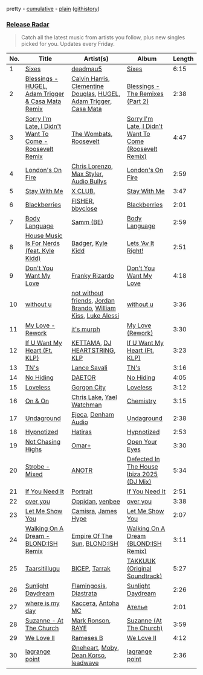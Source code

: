 pretty - [cumulative](/playlists/cumulative/Release%20Radar.md) - [plain](/playlists/plain/37i9dQZEVXbsudmxBFKW7G) ([githistory](https://github.githistory.xyz/vitokorn/spotify-playlist-archive/blob/master/playlists/plain/37i9dQZEVXbsudmxBFKW7G))
### [Release Radar](https://open.spotify.com/playlist/37i9dQZEVXbsudmxBFKW7G)

> Catch all the latest music from artists you follow, plus new singles picked for you. Updates every Friday.

| No. | Title | Artist(s) | Album | Length |
|---|---|---|---|---|
| 1 | [Sixes](https://open.spotify.com/track/0yv5yFvvsv5eFyVQOulWEx) | [deadmau5](https://open.spotify.com/artist/2CIMQHirSU0MQqyYHq0eOx) | [Sixes](https://open.spotify.com/album/5DY63KOixs4heTSJP5FzMS) | 6:15 |
| 2 | [Blessings - HUGEL, Adam Trigger & Casa Mata Remix](https://open.spotify.com/track/7znDAedOwxlE7nOWfgjfBx) | [Calvin Harris](https://open.spotify.com/artist/7CajNmpbOovFoOoasH2HaY), [Clementine Douglas](https://open.spotify.com/artist/4DWuml4Jf6K81b5rAPwMb6), [HUGEL](https://open.spotify.com/artist/5PlfkPxwCpRRWQJBxCa0By), [Adam Trigger](https://open.spotify.com/artist/6nXmnBpdFvzImqLQb3HBa9), [Casa Mata](https://open.spotify.com/artist/5Adc0JzztqQcgT0Xj3j4qJ) | [Blessings - The Remixes (Part 2)](https://open.spotify.com/album/0OyvADDFy6TItJLRDj4ADK) | 2:38 |
| 3 | [Sorry I'm Late, I Didn't Want To Come - Roosevelt Remix](https://open.spotify.com/track/5oekWmarT1bxmufDNPRQcV) | [The Wombats](https://open.spotify.com/artist/0Ya43ZKWHTKkAbkoJJkwIB), [Roosevelt](https://open.spotify.com/artist/4AQrqVz6BYwy29iMxcGtx7) | [Sorry I'm Late, I Didn't Want To Come (Roosevelt Remix)](https://open.spotify.com/album/40kYWTnePUZyDB8K59cAiW) | 4:47 |
| 4 | [London's On Fire](https://open.spotify.com/track/3kFGYfnYWraDZ8iAWx45QR) | [Chris Lorenzo](https://open.spotify.com/artist/7tm9Tuc70geXOOyKhtZHIj), [Max Styler](https://open.spotify.com/artist/3NKKngINK1tP6BFy0WOyWk), [Audio Bullys](https://open.spotify.com/artist/5kwHgbzNHq1iHkUSrAmjjQ) | [London's On Fire](https://open.spotify.com/album/3LqNJnokJGQgkYzskHNJGB) | 2:59 |
| 5 | [Stay With Me](https://open.spotify.com/track/24kyh4hM1lJTxpfL2QxnTM) | [X CLUB.](https://open.spotify.com/artist/4CYPaFp9yDrNduNptv0DPQ) | [Stay With Me](https://open.spotify.com/album/069YF5u0N8zI2htQXUod5R) | 3:47 |
| 6 | [Blackberries](https://open.spotify.com/track/1QDpXIgR0U7ta48CwEYBeL) | [FISHER](https://open.spotify.com/artist/1VJ0briNOlXRtJUAzoUJdt), [bbyclose](https://open.spotify.com/artist/2UNjfzEkfsdWVDwnuD6vdH) | [Blackberries](https://open.spotify.com/album/0wRizVFvSd8ASY1OSnnnID) | 2:01 |
| 7 | [Body Language](https://open.spotify.com/track/31yljlcH1pEm4Dz85D1KGC) | [Samm (BE)](https://open.spotify.com/artist/2IDtMW47SEAptw9RwNREm0) | [Body Language](https://open.spotify.com/album/1PJEjRyI5FCOqFf6QbWnlf) | 2:59 |
| 8 | [House Music Is For Nerds (feat. Kyle Kidd)](https://open.spotify.com/track/0pO7T9FQefapxby3YXS8Cv) | [Badger](https://open.spotify.com/artist/4mnrcwjD8rgFeOzvXmkcw3), [Kyle Kidd](https://open.spotify.com/artist/4X5Nbu5dWoMABqM0KORu9d) | [Lets ‘Av It Right!](https://open.spotify.com/album/4QTwl3IRXIxGWCdHJSdkEm) | 2:51 |
| 9 | [Don't You Want My Love](https://open.spotify.com/track/0Sg6SK3UzA5qG5htc8QPvR) | [Franky Rizardo](https://open.spotify.com/artist/2UgphhGSlC9QWgaZWUOCkl) | [Don't You Want My Love](https://open.spotify.com/album/062McMAxpbBJTau6TMHoid) | 4:18 |
| 10 | [without u](https://open.spotify.com/track/5vtKnPkIL2aHb6Yv3emFw9) | [not without friends](https://open.spotify.com/artist/2KAgMiCIqPHTA04WRNrhWg), [Jordan Brando](https://open.spotify.com/artist/1LvEV4mvbTOdntchECXeAO), [William Kiss](https://open.spotify.com/artist/2AI2RMWWeOAhkMhrQgxyNx), [Luke Alessi](https://open.spotify.com/artist/3Foat3c8Ui3HkvZghZAzQp) | [without u](https://open.spotify.com/album/4EQPCwHjEAGue7IYafBBCV) | 3:36 |
| 11 | [My Love - Rework](https://open.spotify.com/track/6q6GR1UxIkyaVJuUNYtEjw) | [it's murph](https://open.spotify.com/artist/3zW0xazqnHoq9QV9zBROVC) | [My Love (Rework)](https://open.spotify.com/album/5j6St6A4oQCXb8fbWJc8vA) | 3:30 |
| 12 | [If U Want My Heart (Ft. KLP)](https://open.spotify.com/track/6xLcLWmWW2Kle7zacIIT5A) | [KETTAMA](https://open.spotify.com/artist/3an9rnsXKPCAMlZgH4A0n4), [DJ HEARTSTRING](https://open.spotify.com/artist/5tcwaJBUyEdxQxvieuQxU7), [KLP](https://open.spotify.com/artist/3cWOwptrfEuGMJ2cM7ipc3) | [If U Want My Heart (Ft. KLP)](https://open.spotify.com/album/1MW85rBJDHzpDIu4rtKPez) | 3:23 |
| 13 | [TN's](https://open.spotify.com/track/3VMArMhE9WcFyEmcn2PXkh) | [Lance Savali](https://open.spotify.com/artist/3BJfXq3PuHFiHrD6PcfpCd) | [TN's](https://open.spotify.com/album/6re07313Esj1OipNfjjUdh) | 3:16 |
| 14 | [No Hiding](https://open.spotify.com/track/1L6SsMnrTAKJs3VHd0B6aO) | [DAETOR](https://open.spotify.com/artist/0PivHDlqdfJmNugJ2TLXlt) | [No Hiding](https://open.spotify.com/album/5o1gFqtHAZSleGn90gqj4A) | 4:05 |
| 15 | [Loveless](https://open.spotify.com/track/4aHbNb41EVPHpd7bDlm0qm) | [Gorgon City](https://open.spotify.com/artist/4VNQWV2y1E97Eqo2D5UTjx) | [Loveless](https://open.spotify.com/album/3J7RqdFl8npQPq43yPTngZ) | 3:12 |
| 16 | [On & On](https://open.spotify.com/track/4etHuFADJ1ZxYYLj40nEiu) | [Chris Lake](https://open.spotify.com/artist/5Igpc9iLZ3YGtKeYfSrrOE), [Yael Watchman](https://open.spotify.com/artist/4Qtu8ujgCImXCkFIMEs5HA) | [Chemistry](https://open.spotify.com/album/3DmcV2cmZdX9olNRHcRUZ2) | 3:15 |
| 17 | [Undaground](https://open.spotify.com/track/2umX77MvYrQXM2DOLRP2nI) | [Ejeca](https://open.spotify.com/artist/0tSC9Vot7WlR1MsLBqQ9HX), [Denham Audio](https://open.spotify.com/artist/2gyrzIEBDddx6GsW60DnW1) | [Undaground](https://open.spotify.com/album/3W61G5z339DMhJ5SvwzGNH) | 2:38 |
| 18 | [Hypnotized](https://open.spotify.com/track/3p3pXvnwSuVE1srNdK1PrN) | [Hatiras](https://open.spotify.com/artist/7DQ8fX4Fbi43HaesfrVYpO) | [Hypnotized](https://open.spotify.com/album/6Ohvh7RHzKlIPAdP4mCnk4) | 2:53 |
| 19 | [Not Chasing Highs](https://open.spotify.com/track/0FIsiWvMRe0XFTnwczY7A6) | [Omar+](https://open.spotify.com/artist/06HO1b1nd4kQzRakdZBTSc) | [Open Your Eyes](https://open.spotify.com/album/1S50W2WN9qp2nclzQuFaFE) | 3:30 |
| 20 | [Strobe - Mixed](https://open.spotify.com/track/5F914Yp7Z8YUtCMAL35yKl) | [ANOTR](https://open.spotify.com/artist/4p5WgeiPSPpqPDs7T6OkWf) | [Defected In The House Ibiza 2025 (DJ Mix)](https://open.spotify.com/album/6OWwaIqKSqvl9CCBCkPwfc) | 5:34 |
| 21 | [If You Need It](https://open.spotify.com/track/2CxBVuaa6Wt0s7RkgOywm0) | [Portrait](https://open.spotify.com/artist/0Ysz1bW2Sd03g2f071oXHb) | [If You Need It](https://open.spotify.com/album/1pkQZyzYNKDf3b2Y8rxpPQ) | 2:51 |
| 22 | [over you](https://open.spotify.com/track/4oDxs30sUOndog6GHHhOMe) | [Oppidan](https://open.spotify.com/artist/338p7qzZTDJSHJzSjIZMFK), [venbee](https://open.spotify.com/artist/4UWWa5dKgTLAx8mv6Ju6X1) | [over you](https://open.spotify.com/album/0S6V0kxRKGxfSMdy5otubJ) | 3:38 |
| 23 | [Let Me Show You](https://open.spotify.com/track/54gbT3Z51KXbmeGwp2DZBC) | [Camisra](https://open.spotify.com/artist/1aHPNBPSjYv4vHc2pU37Xf), [James Hype](https://open.spotify.com/artist/43BxCL6t4c73BQnIJtry5v) | [Let Me Show You](https://open.spotify.com/album/3gJ9wr05mkqkZlR2hVF5xU) | 2:07 |
| 24 | [Walking On A Dream - BLOND:ISH Remix](https://open.spotify.com/track/5oOKU4RiAMyqUoOKICb92j) | [Empire Of The Sun](https://open.spotify.com/artist/67hb7towEyKvt5Z8Bx306c), [BLOND:ISH](https://open.spotify.com/artist/6zsJjoCtL1WByG0VsuFWzR) | [Walking On A Dream (BLOND:ISH Remix)](https://open.spotify.com/album/4Fzl9coophjAezEV0v7tRu) | 3:11 |
| 25 | [Taarsitillugu](https://open.spotify.com/track/6A7xqDyu6zLg9z5EF5W2ZN) | [BICEP](https://open.spotify.com/artist/73A3bLnfnz5BoQjb4gNCga), [Tarrak](https://open.spotify.com/artist/3FTKo3aheAF0aAxbJWyiP8) | [TAKKUUK (Original Soundtrack)](https://open.spotify.com/album/60g26elZ1WbA4abG7HvLo7) | 5:27 |
| 26 | [Sunlight Daydream](https://open.spotify.com/track/046loldPHjP3HeAHhDddDA) | [Flamingosis](https://open.spotify.com/artist/75cW8FFekyCjj0mfZM1Gfb), [Diastrata](https://open.spotify.com/artist/1Z1MedqFUlxM3OHqdHK7mx) | [Sunlight Daydream](https://open.spotify.com/album/4MLdnnjInby3ftK37c422w) | 2:26 |
| 27 | [where is my day](https://open.spotify.com/track/0DtZbWMT1Z3Ud3CV8fx1AS) | [Кассета](https://open.spotify.com/artist/7C4UILJ6kxh8TRV8GGLCqy), [Antoha MC](https://open.spotify.com/artist/6OqmKFaRcw0f23m5PQ9CrL) | [Ателье](https://open.spotify.com/album/7uIEltG2KVg6DLzzxeorxf) | 2:01 |
| 28 | [Suzanne - At The Church](https://open.spotify.com/track/12wx44H3c9VSkfpZtoD9mB) | [Mark Ronson](https://open.spotify.com/artist/3hv9jJF3adDNsBSIQDqcjp), [RAYE](https://open.spotify.com/artist/5KKpBU5eC2tJDzf0wmlRp2) | [Suzanne (At The Church)](https://open.spotify.com/album/21fVMTtr0MdcSukBLtA0jw) | 3:59 |
| 29 | [We Love II](https://open.spotify.com/track/18L2vnxI3zt1xQjlpA88p1) | [Rameses B](https://open.spotify.com/artist/06EfEcjc0vdvI6VNL0soIO) | [We Love II](https://open.spotify.com/album/12JAk5LvhpwGjIfuROESwz) | 4:12 |
| 30 | [lagrange point](https://open.spotify.com/track/32nJNF3dzxTTRGoJ0doNzc) | [Øneheart](https://open.spotify.com/artist/0dgJbQ0bKPyUXco8hEXN7X), [Moby](https://open.spotify.com/artist/3OsRAKCvk37zwYcnzRf5XF), [Dean Korso](https://open.spotify.com/artist/0X7zZBoY6ObInbi8IUVfpx), [leadwave](https://open.spotify.com/artist/4v6Vm2UFM3PS4iHY9TZfcb) | [lagrange point](https://open.spotify.com/album/15BhoG1hdml1XpWINxZDXX) | 2:36 |